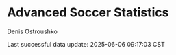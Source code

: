# Advanced Soccer Statistics
Denis Ostroushko

<!-- gfm -->

Last successful data update: 2025-06-06 09:17:03 CST
